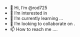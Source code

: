 - 👋 Hi, I’m @rod725 
- 👀 I’m interested in 
- 🌱 I’m currently learning ...
- 💞️ I’m looking to collaborate on .
- 📫 How to reach me ....

<!---
rod725/rod725 is a ✨ special ✨ repository because its `README.md` (this file) appears on your GitHub profile.
You can click the Preview link to take a look at your changes.
--->
